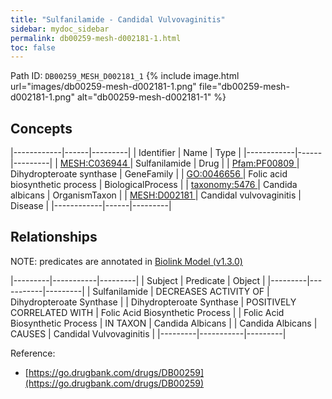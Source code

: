 ```yaml
---
title: "Sulfanilamide - Candidal Vulvovaginitis"
sidebar: mydoc_sidebar
permalink: db00259-mesh-d002181-1.html
toc: false 
---
```



Path ID: `DB00259_MESH_D002181_1`
{% include image.html url="images/db00259-mesh-d002181-1.png" file="db00259-mesh-d002181-1.png" alt="db00259-mesh-d002181-1" %}

## Concepts

|------------|------|---------|
| Identifier | Name | Type    |
|------------|------|---------|
| <a href="https://identifiers.org/MESH:C036944">MESH:C036944 </a> | Sulfanilamide | Drug |
| <a href="https://identifiers.org/Pfam:PF00809">Pfam:PF00809 </a> | Dihydropteroate synthase | GeneFamily |
| <a href="https://identifiers.org/GO:0046656">GO:0046656 </a> | Folic acid biosynthetic process | BiologicalProcess |
| <a href="https://identifiers.org/taxonomy:5476">taxonomy:5476 </a> | Candida albicans | OrganismTaxon |
| <a href="https://identifiers.org/MESH:D002181">MESH:D002181 </a> | Candidal vulvovaginitis | Disease |
|------------|------|---------|

## Relationships


NOTE: predicates are annotated in <a href="https://github.com/biolink/biolink-model/releases/tag/v1.3.0">Biolink Model (v1.3.0)</a>

|---------|-----------|---------|
| Subject | Predicate | Object  |
|---------|-----------|---------|
| Sulfanilamide | DECREASES ACTIVITY OF | Dihydropteroate Synthase |
| Dihydropteroate Synthase | POSITIVELY CORRELATED WITH | Folic Acid Biosynthetic Process |
| Folic Acid Biosynthetic Process | IN TAXON | Candida Albicans |
| Candida Albicans | CAUSES | Candidal Vulvovaginitis |
|---------|-----------|---------|

Reference: 
  - [https://go.drugbank.com/drugs/DB00259](https://go.drugbank.com/drugs/DB00259)

